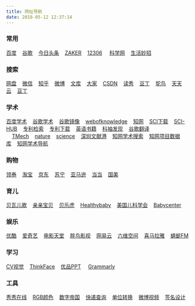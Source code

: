 ```yaml
---
title: 网址导航
date: 2018-05-12 12:37:14
---
```


### 常用
[百度](http://www.baidu.com)&nbsp;&nbsp;&nbsp;&nbsp;[谷歌](http://google.com.hk)&nbsp;&nbsp;&nbsp;&nbsp;[今日头条](http://toutiao.com)&nbsp;&nbsp;&nbsp;&nbsp;[ZAKER](http://myzaker.com)&nbsp;&nbsp;&nbsp;&nbsp;[12306](http://www.12306.cn) &nbsp;&nbsp;&nbsp;&nbsp;[科学网](http://www.sciencenet.cn/)&nbsp;&nbsp;&nbsp;&nbsp;[生活妙招](http://www.lifeskill.cn/)

### 搜索

[网盘](http://www.pansoso.com/)&nbsp;&nbsp;&nbsp;&nbsp;[微信](http://weixin.sogou.com/)&nbsp;&nbsp;&nbsp;&nbsp;[知乎](https://www.zhihu.com/explore)&nbsp;&nbsp;&nbsp;&nbsp;[微博](http://s.weibo.com/weibo/)&nbsp;&nbsp;&nbsp;&nbsp;[文库](https://wenku.baidu.com/)&nbsp;&nbsp;&nbsp;&nbsp;[大家](http://club.topsage.com/)&nbsp;&nbsp;&nbsp;&nbsp;[CSDN](https://so.csdn.net/so/)&nbsp;&nbsp;&nbsp;&nbsp;[读秀](http://www.duxiu.com/)&nbsp;&nbsp;&nbsp;&nbsp;[豆丁](http://www.docin.com/)&nbsp;&nbsp;&nbsp;&nbsp;[鸵鸟](http://www.tuoniao.me/)&nbsp;&nbsp;&nbsp;&nbsp;[天天云](https://www.ttyunsou.com/)&nbsp;&nbsp;&nbsp;&nbsp;[豆丁](http://www.docin.com/)&nbsp;&nbsp;&nbsp;&nbsp;


### 学术

[百度学术](http://xueshu.baidu.com)&nbsp;&nbsp;&nbsp;&nbsp;[谷歌学术](https://scholar.google.com.hk/)&nbsp;&nbsp;&nbsp;&nbsp;[谷歌镜像](https://xue.glgoo.net/)&nbsp;&nbsp;&nbsp;&nbsp;[webofknowledge](http://www.webofknowledge.com/)&nbsp;&nbsp;&nbsp;&nbsp;[知网](http://www.cnki.net/)&nbsp;&nbsp;&nbsp;&nbsp;[SCI下载](http://www.sci-hub.tw/)&nbsp;&nbsp;&nbsp;&nbsp;[SCI-HUB](https://ab.waguge.com/)&nbsp;&nbsp;&nbsp;&nbsp;[专利检索](http://www.soopat.com/)&nbsp;&nbsp;&nbsp;&nbsp;[专利下载](http://www.drugfuture.com/cnpat/cn_patent.asp)&nbsp;&nbsp;&nbsp;&nbsp;[英语书籍](http://gen.lib.rus.ec/)&nbsp;&nbsp;&nbsp;&nbsp;[科袖发现](http://www.ekexiu.com/discover.html)&nbsp;&nbsp;&nbsp;&nbsp;[谷歌翻译](https://translate.google.com.hk/) &nbsp;&nbsp;&nbsp;&nbsp;[TMech](https://ieeexplore.ieee.org/xpl/mostRecentIssue.jsp?punumber=3516)&nbsp;&nbsp;&nbsp;&nbsp;[nature](https://www.nature.com/)&nbsp;&nbsp;&nbsp;&nbsp;[science](http://www.sciencemag.org/journals)&nbsp;&nbsp;&nbsp;&nbsp;[深圳文献港](http://search.szdnet.org.cn/)&nbsp;&nbsp;&nbsp;&nbsp;[知网学术搜索](http://scholar.cnki.net/)&nbsp;&nbsp;&nbsp;&nbsp;[知网项目数据库](http://projects.cnki.net/)&nbsp;&nbsp;&nbsp;&nbsp;[知网学术导航](http://kbs.cnki.net/)

### 购物

[领券](http://www.shihuidaren.cn)&nbsp;&nbsp;&nbsp;&nbsp;[淘宝](http://www.taobao.com)&nbsp;&nbsp;&nbsp;&nbsp;[京东](http://jd.com)&nbsp;&nbsp;&nbsp;&nbsp;[苏宁](http://www.suning.com)&nbsp;&nbsp;&nbsp;&nbsp;[亚马逊](https://www.amazon.cn/)&nbsp;&nbsp;&nbsp;&nbsp;[当当](http://www.dangdang.com/)&nbsp;&nbsp;&nbsp;&nbsp;[国美](https://www.gome.com.cn/)


### 育儿

[贝瓦儿歌](http://g.beva.com/)&nbsp;&nbsp;&nbsp;&nbsp;[亲亲宝贝](http://www.qbaobei.com/)&nbsp;&nbsp;&nbsp;&nbsp;[贝乐虎](http://www.ubestkid.com/)&nbsp;&nbsp;&nbsp;&nbsp;[Healthybaby](https://www.healthychildren.org/English/Pages/default.aspx)&nbsp;&nbsp;&nbsp;&nbsp;[美国儿科学会](https://www.aap.org/en-us/Pages/Default.aspx)&nbsp;&nbsp;&nbsp;&nbsp;[Babycenter](https://www.babycenter.com/baby)

### 娱乐

[优酷](http://www.youku.com)&nbsp;&nbsp;&nbsp;&nbsp;[爱奇艺](http://www.iqiyi.com)&nbsp;&nbsp;&nbsp;&nbsp;[电影天堂](http://www.dytt8.net/)&nbsp;&nbsp;&nbsp;&nbsp;[胖鸟影视](http://www.pniao.com/)&nbsp;&nbsp;&nbsp;&nbsp;[网易云](http://music.163.com/)&nbsp;&nbsp;&nbsp;&nbsp;[六维空间](http://bt.neu6.edu.cn/)&nbsp;&nbsp;&nbsp;&nbsp;[喜马拉雅](http://www.ximalaya.com/explore/)&nbsp;&nbsp;&nbsp;&nbsp;[蜻蜓FM](http://www.qingting.fm/)


### 学习

[CV视觉](http://www.cvvision.cn/)&nbsp;&nbsp;&nbsp;&nbsp;[ThinkFace](http://www.thinkface.cn/)&nbsp;&nbsp;&nbsp;&nbsp;[优品PPT](http://www.ypppt.com/) &nbsp;&nbsp;&nbsp;&nbsp;[Grammarly](https://www.grammarly.com/blog/)

### 工具

[秀秀在线](http://xiuxiu.web.meitu.com/)&nbsp;&nbsp;&nbsp;&nbsp;[RGB颜色](http://tools.2345.com/rgbsj1.htm)&nbsp;&nbsp;&nbsp;&nbsp;[数字帝国](https://zh.numberempire.com/)&nbsp;&nbsp;&nbsp;&nbsp;[快递查询](http://www.kuaidi100.com/)&nbsp;&nbsp;&nbsp;&nbsp;[单位转换](http://www.zhuanhuanqi.com/danwei/danwei.html)&nbsp;&nbsp;&nbsp;&nbsp;[微博视频](https://www.weibovideo.com/)&nbsp;&nbsp;&nbsp;&nbsp;[签名设计](http://www.uustv.com/)



